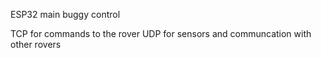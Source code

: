 ESP32 main buggy control

TCP for commands to the rover 
UDP for sensors and communcation with other rovers
